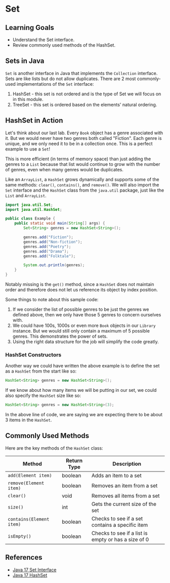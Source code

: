 # Set

## Learning Goals

- Understand the Set interface.
- Review commonly used methods of the HashSet.

## Sets in Java

`Set` is another interface in Java that implements the `Collection` interface.
Sets are like lists but do not allow duplicates. There are 2 most commonly-used
implementations of the `Set` interface:

1. HashSet - this set is not ordered and is the type of Set we will focus on
   in this module.
2. TreeSet - this set is ordered based on the elements' natural ordering.

## HashSet in Action

Let's think about our last lab. Every `Book` object has a genre associated with
it. But we would never have two genres both called "Fiction". Each genre is
unique, and we only need it to be in a collection once. This is a perfect example
to use a `Set`!

This is more efficient (in terms of memory space) than just adding the genres to
a `List` because that list would continue to grow with the number of genres,
even when many genres would be duplicates.

Like an `ArrayList`, a `HashSet` grows dynamically and supports some of the same
methods: `clear()`, `contains()`, and `remove()`. We will also import the `Set`
interface and the `HashSet` class from the `java.util` package, just like the
`List` and `ArrayList`.

```java
import java.util.Set;
import java.util.HashSet;

public class Example {
    public static void main(String[] args) {
        Set<String> genres = new HashSet<String>();

        genres.add("Fiction");
        genres.add("Non-fiction");
        genres.add("Poetry");
        genres.add("Drama");
        genres.add("Folktale");

        System.out.println(genres);
    }
}
```

Notably missing is the `get()` method, since a `HashSet` does not maintain
order and therefore does not let us reference its object by index position.

Some things to note about this sample code:

1. If we consider the list of possible genres to be just the genres we defined
   above, then we only have those 5 genres to concern ourselves with.
2. We could have 100s, 1000s or even more `Book` objects in our `Library`
   instance. But we would still only contain a maximum of 5 possible genres.
   This demonstrates the power of sets.
3. Using the right data structure for the job will simplify the code greatly.

### HashSet Constructors

Another way we could have written the above example is to define the set as a
`HashSet` from the start like so:

```java
HashSet<String> genres = new HashSet<String>();
```

If we know about how many items we will be putting in our set, we could
also specify the `HashSet` size like so:

```java
HashSet<String> genres = new HashSet<String>(3);
```

In the above line of code, we are saying we are expecting there to be about 3
items in the `HashSet`.

## Commonly Used Methods

Here are the key methods of the `HashSet` class:

| Method                   | Return Type | Description                                         |
|--------------------------|-------------|-----------------------------------------------------|
| `add(Element item)`      | boolean     | Adds an item to a set                               |
| `remove(Element item)`   | boolean     | Removes an item from a set                          |
| `clear()`                | void        | Removes all items from a set                        |
| `size()`                 | int         | Gets the current size of the set                    |
| `contains(Element item)` | boolean     | Checks to see if a set contains a specific item     |
| `isEmpty()`              | boolean     | Checks to see if a list is empty or has a size of 0 |

## References

- [Java 17 Set Interface](https://docs.oracle.com/en/java/javase/17/docs/api/java.base/java/util/Set.html)
- [Java 17 HashSet](https://docs.oracle.com/en/java/javase/17/docs/api/java.base/java/util/HashSet.html)
